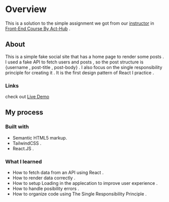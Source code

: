 # Overview

This is a solution to the simple assignment we got from our [instructor](https://github.com/shawqicauses) in [Front-End Course By Act-Hub](https://www.youtube.com/watch?v=WPE-RoyvltE&list=PLe9IkccJUiG-rTp6qsniT4YMIA4_Rgp2u) .

## About

This is a simple fake social site that has a home page to render some posts .
I used a fake API to fetch users and posts , so the post structure is {username , post-title , post-body} .
I also focus on the single responsibility principle for creating it . It is the first design pattern of React I practice .

### Links

check out [Live Demo]()

## My process

### Built with

- Semantic HTML5 markup.
- TailwindCSS .
- React.JS .

### What I learned

- How to fetch data from an API using React .
- How to render data correctly .
- How to setup Loading in the applecation to improve user experience .
- How to handle posibility errors .
- How to organize code using The Single Responsibility Principle .

